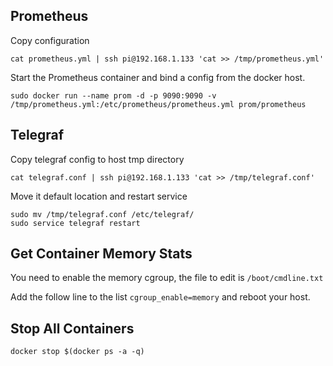 ## Prometheus

Copy configuration

```
cat prometheus.yml | ssh pi@192.168.1.133 'cat >> /tmp/prometheus.yml'
```

Start the Prometheus container and bind a config from the docker host.

```
sudo docker run --name prom -d -p 9090:9090 -v /tmp/prometheus.yml:/etc/prometheus/prometheus.yml prom/prometheus
```

## Telegraf

Copy telegraf config to host tmp directory

```
cat telegraf.conf | ssh pi@192.168.1.133 'cat >> /tmp/telegraf.conf'
```

Move it default location and restart service

```
sudo mv /tmp/telegraf.conf /etc/telegraf/
sudo service telegraf restart
```

## Get Container Memory Stats

You need to enable the memory cgroup, the file to edit is `/boot/cmdline.txt`

Add the follow line to the list `cgroup_enable=memory` and reboot your host.

## Stop All Containers

```
docker stop $(docker ps -a -q)
```